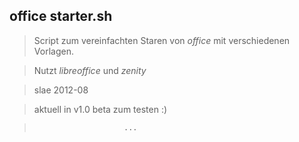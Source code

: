 ## office starter.sh

> Script zum vereinfachten Staren von *office* mit verschiedenen Vorlagen.

> Nutzt *libreoffice* und *zenity*

> slae 2012-08

> aktuell in v1.0 beta zum testen :)

>                         ...

